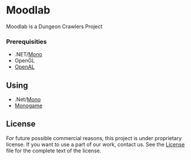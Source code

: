 # Moodlab

Moodlab is a Dungeon Crawlers Project

### Prerequisities

* .NET/[Mono](https://github.com/mono/mono)
* OpenGL
* [OpenAL](https://www.openal.org/)

## Using

* .Net/[Mono](https://github.com/mono/mono)
* [Monogame](https://github.com/MonoGame/MonoGame)

## License

For future possible commercial reasons, this project is under proprietary license.
If you want to use a part of our work, contact us.
See the [License](License) file for the complete text of the license.
